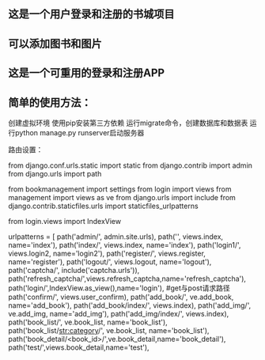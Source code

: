 ## 这是一个用户登录和注册的书城项目
## 可以添加图书和图片
## 这是一个可重用的登录和注册APP


## 简单的使用方法：


创建虚拟环境
使用pip安装第三方依赖
运行migrate命令，创建数据库和数据表
运行python manage.py runserver启动服务器


路由设置：


from django.conf.urls.static import static
from django.contrib import admin
from django.urls import path

from bookmanagement import settings
from login import views
from management import views as ve
from django.urls import include
from django.contrib.staticfiles.urls import staticfiles_urlpatterns

from  login.views import IndexView


urlpatterns = [
    path('admin/', admin.site.urls),
    path('', views.index, name='index'),
    path('index/', views.index, name='index'),
    path('login1/', views.login2, name='login2'),
    path('register/', views.register, name='register'),
    path('logout/', views.logout, name='logout'),
    path('captcha/', include('captcha.urls')),
    path('refresh_captcha/',views.refresh_captcha,name='refresh_captcha'),
    path('login/',IndexView.as_view(),name='login'),                  #get与post请求路径
    path('confirm/', views.user_confirm),
    path('add_book/', ve.add_book, name='add_book'),
    path('add_book/index/', views.index),
    path('add_img/', ve.add_img, name='add_img'),
    path('add_img/index/', views.index),
    path('book_list/', ve.book_list, name='book_list'),
    path('book_list/<str:category>/', ve.book_list, name='book_list'),
    path('book_detail/<book_id>/',ve.book_detail,name='book_detail'),
    path('test/',views.book_detail,name='test'),